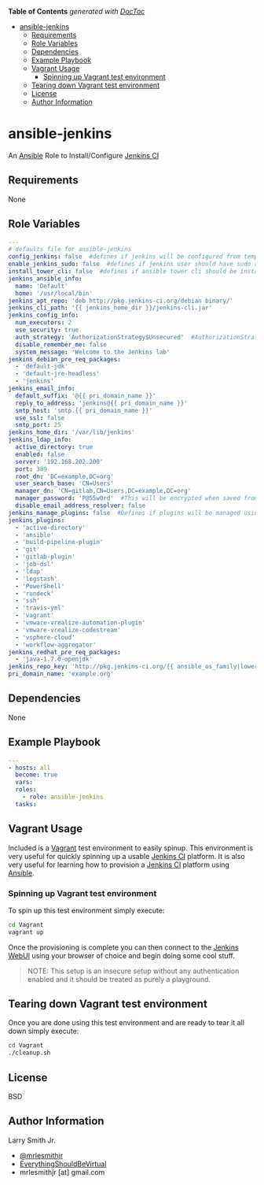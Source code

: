 <!-- START doctoc generated TOC please keep comment here to allow auto update -->
<!-- DON'T EDIT THIS SECTION, INSTEAD RE-RUN doctoc TO UPDATE -->
**Table of Contents**  *generated with [DocToc](https://github.com/thlorenz/doctoc)*

- [ansible-jenkins](#ansible-jenkins)
  - [Requirements](#requirements)
  - [Role Variables](#role-variables)
  - [Dependencies](#dependencies)
  - [Example Playbook](#example-playbook)
  - [Vagrant Usage](#vagrant-usage)
    - [Spinning up Vagrant test environment](#spinning-up-vagrant-test-environment)
  - [Tearing down Vagrant test environment](#tearing-down-vagrant-test-environment)
  - [License](#license)
  - [Author Information](#author-information)

<!-- END doctoc generated TOC please keep comment here to allow auto update -->

# ansible-jenkins

An [Ansible](https://www.ansible.com) Role to Install/Configure [Jenkins CI](https://jenkins-ci.org/)

## Requirements

None

## Role Variables

```yaml
---
# defaults file for ansible-jenkins
config_jenkins: false  #defines if jenkins will be configured from templates or left as default install
enable_jenkins_sudo: false  #defines if jenkins user should have sudo rights (Useful for running Ansible tasks from CLI)
install_tower_cli: false  #defines if ansible tower cli should be installed
jenkins_ansible_info:
  name: 'Default'
  home: '/usr/local/bin'
jenkins_apt_repo: 'deb http://pkg.jenkins-ci.org/debian binary/'
jenkins_cli_path: '{{ jenkins_home_dir }}/jenkins-cli.jar'
jenkins_config_info:
  num_executors: 2
  use_security: true
  auth_strategy: 'AuthorizationStrategy$Unsecured'  #AuthorizationStrategy$Unsecured or FullControlOnceLoggedInAuthorizationStrategy
  disable_remember_me: false
  system_message: 'Welcome to the Jenkins lab'
jenkins_debian_pre_req_packages:
  - 'default-jdk'
  - 'default-jre-headless'
  - 'jenkins'
jenkins_email_info:
  default_suffix: '@{{ pri_domain_name }}'
  reply_to_address: 'jenkins@{{ pri_domain_name }}'
  smtp_host: 'smtp.{{ pri_domain_name }}'
  use_ssl: false
  smtp_port: 25
jenkins_home_dir: '/var/lib/jenkins'
jenkins_ldap_info:
  active_directory: true
  enabled: false
  server: '192.168.202.200'
  port: 389
  root_dn: 'DC=example,DC=org'
  user_search_base: 'CN=Users'
  manager_dn: 'CN=gitlab,CN=Users,DC=example,DC=org'
  manager_password: 'P@55w0rd'  #This will be encrypted when saved from WebUI
  disable_email_address_resolver: false
jenkins_manage_plugins: false  #Defines if plugins will be managed using Ansible...
jenkins_plugins:
  - 'active-directory'
  - 'ansible'
  - 'build-pipeline-plugin'
  - 'git'
  - 'gitlab-plugin'
  - 'job-dsl'
  - 'ldap'
  - 'logstash'
  - 'PowerShell'
  - 'rundeck'
  - 'ssh'
  - 'travis-yml'
  - 'vagrant'
  - 'vmware-vrealize-automation-plugin'
  - 'vmware-vrealize-codestream'
  - 'vsphere-cloud'
  - 'workflow-aggregator'
jenkins_redhat_pre_req_packages:
  - 'java-1.7.0-openjdk'
jenkins_repo_key: 'http://pkg.jenkins-ci.org/{{ ansible_os_family|lower }}/jenkins-ci.org.key'
pri_domain_name: 'example.org'
```

## Dependencies

None

## Example Playbook

```yaml
---
- hosts: all
  become: true
  vars:
  roles:
    - role: ansible-jenkins
  tasks:
```

## Vagrant Usage

Included is a [Vagrant](https://www.vagrantup.com) test environment to easily
spinup. This environment is very useful for quickly spinning up a usable
[Jenkins CI](https://jenkins-ci.org/) platform. It is also very useful for
learning how to provision a [Jenkins CI](https://jenkins-ci.org/) platform using
[Ansible](https://www.ansible.com).

### Spinning up Vagrant test environment

To spin up this test environment simply execute:

```bash
cd Vagrant
vagrant up
```

Once the provisioning is complete you can then connect to the
[Jenkins WebUI](http://192.168.250.10:8080) using your browser of choice and
begin doing some cool stuff.

> NOTE: This setup is an insecure setup without any authentication enabled
> and it should be treated as purely a playground.

## Tearing down Vagrant test environment

Once you are done using this test environment and are ready to tear it all down
simply execute:

```bash
cd Vagrant
./cleanup.sh
```

## License

BSD

## Author Information

Larry Smith Jr.

-   [@mrlesmithjr](https://www.twitter.com/mrlesmithjr)
-   [EverythingShouldBeVirtual](http://everythingshouldbevirtual.com)
-   mrlesmithjr [at] gmail.com
